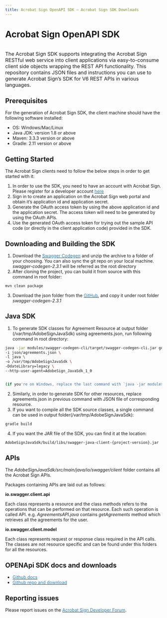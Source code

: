 ```yaml
---
title: Acrobat Sign OpenAPI SDK — Acrobat Sign SDK Downloads
---
```


# Acrobat Sign OpenAPI SDK

<br />
<span style="font-size: 16px">The Acrobat Sign SDK supports integrating the Acrobat Sign RESTful web service into client applications via easy-to-consume client side objects wrapping the REST API functionality. This repository contains JSON files and instructions you can use to generate Acrobat Sign’s SDK for V6 REST APIs in various languages.</span>

## Prerequisites

For the generation of Acrobat Sign SDK, the client machine should have the following software installed:

+ OS: Windows/Mac/Linux
+ Java JDK: version 1.8 or above
+ Maven: 3.3.3 version or above
+ Gradle: 2.11 version or above

## Getting Started

The Acrobat Sign clients need to follow the below steps in order to get started with it:

1. In order to use the SDK, you need to have an account with Acrobat Sign. Please register for a developer account [<span style="color: #2980b9">here</span>](https://www.adobe.com/go/esign-dev-create)
2. Sign in to create an application on the Acrobat Sign web portal and obtain it’s application id and application secret.
3. Generate the OAuth access token by using the above application id and the application secret. The access token will need to be generated by using the OAuth APIs.
4. Use the generated OAuth access token for trying out the sample API code (or directly in the client application code) provided in the SDK.

## Downloading and Building the SDK

1. Download the [<span style="color: #2980b9">Swagger Codegen</span>](https://github.com/swagger-api/swagger-codegen/releases/tag/v2.3.1) and unzip the archive to a folder of your choosing. You can also sync the git repo on your local machine. *swagger-codegen-2.3.1* will be referred as the root directory
2. After cloning the project, you can build it from source with this command in root folder:

```bash
mvn clean package
```

3. Download the json folder from the [<span style="color: #2980b9">GitHub</span>](https://git.corp.adobe.com/srustagi/REST-SDK-V6), and copy it under root folder *swagger-codegen-2.3.1*

## Java SDK

1. To generate SDK classes for Agreement Resource at output folder (/var/tmp/AdobeSignJavaSdk) using agreements.json, run following command in root directory:

```bash
java -jar modules/swagger-codegen-cli/target/swagger-codegen-cli.jar generate \
-i json/agreements.json \
-l java \
-o /var/tmp/AdobeSignJavaSdk \
-DdateLibrary=legacy \
--http-user-agent=AdobeSign_JavaSdk_1_0


(if you're on Windows, replace the last command with `java -jar modules\swagger-codegen-cli\target\swagger-codegen-cli.jar generate -i json\agreements.json -l java -o c:\temp\AdobeSignJavaSdk -DdateLibrary=legacy --http-user-agent=AdobeSign_JavaSdk_1_0`)
```

2. Similarly, in order to generate SDK for other resources, replace agreements.json in previous command with JSON file of corresponding resource.
3. If you want to compile all the SDK source classes, a single command can be used in output folder(/var/tmp/AdobeSignJavaSdk):

```bash
gradle build
```

4. If you want the JAR file of the SDK, you can find it at the location:

```bash
AdobeSignJavaSdk/build/libs/swagger-java-client-{project-version}.jar
```

## APIs

The *AdobeSignJavaSdk/src/main/java/io/swagger/client* folder contains all the Acrobat Sign APIs.

Packages containing APIs are laid out as follows:

**io.swagger.client.api**

Each class represents a resource and the class methods refers to the operations that can be performed on that resource. Each such operation is called API. e.g. *AgreementsAPI.java* contains *getAgreements* method which retrieves all the agreements for the user.

**io.swagger.client.model**

Each class represents request or response class required in the API calls. The classes are not resource specific and can be found under this folders for all the resources.

## OPENApi SDK docs and downloads

+ [<span style="color: #2980b9">Github docs</span>](https://github.com/adobe/acrobat-sign/tree/main/sdks/AcrobatSign_OpenAPI_SDK)
+ [<span style="color: #2980b9">Github repo and download</span>](https://github.com/adobe/acrobat-sign/tree/main)

## Reporting issues

Please report issues on the [<span style="color: #2980b9">Acrobat Sign Developer Forum</span>](https://www.adobe.com/go/acrobatsigndevforum).
